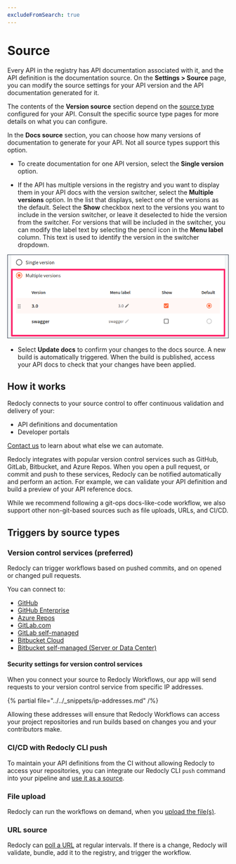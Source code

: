```yaml
---
excludeFromSearch: true
---
```


# Source

Every API in the registry has API documentation associated with it, and the API definition is the documentation source.
On the **Settings > Source** page, you can modify the source settings for your API version and the API documentation generated for it.

The contents of the **Version source** section depend on the [source type](#triggers-by-source-types) configured for your API.
Consult the specific source type pages for more details on what you can configure.

In the **Docs source** section, you can choose how many versions of documentation to generate for your API. Not all source types support this option.

- To create documentation for one API version, select the **Single version** option.

- If the API has multiple versions in the registry and you want to display them in your API docs with the version switcher, select the **Multiple versions** option. In the list that displays, select one of the versions as the default. Select the **Show** checkbox next to the versions you want to include in the version switcher, or leave it deselected to hide the version from the switcher. For versions that will be included in the switcher, you can modify the label text by selecting the pencil icon in the **Menu label** column. This text is used to identify the version in the switcher dropdown.

![Multiple version configuration](../../api-reference-docs/settings/images/reference-settings-source-versions.png)

- Select **Update docs** to confirm your changes to the docs source. A new build is automatically triggered. When the build is published, access your API docs to check that your changes have been applied.

## How it works

Redocly connects to your source control to offer continuous validation and delivery of your:

- API definitions and documentation
- Developer portals

[Contact us](https://redocly.com/contact-us) to learn about what else we can automate.

Redocly integrates with popular version control services such as GitHub, GitLab, Bitbucket, and Azure Repos. When you open a pull request, or commit and push to these services, Redocly can be notified automatically and perform an action. For example, we can validate your API definition and build a preview of your API reference docs.

While we recommend following a git-ops docs-like-code workflow, we also support other non-git-based sources such as file uploads, URLs, and CI/CD.

## Triggers by source types

### Version control services (preferred)

Redocly can trigger workflows based on pushed commits, and on opened or changed pull requests.

You can connect to:

- [GitHub](github.md)
- [GitHub Enterprise](github-enterprise.md)
- [Azure Repos](azure.md)
- [GitLab.com](gitlab-com.md)
- [GitLab self-managed](gitlab-self-managed.md)
- [Bitbucket Cloud](bitbucket-cloud.md)
- [Bitbucket self-managed (Server or Data Center)](bitbucket-self-managed.md)

#### Security settings for version control services

When you connect your source to Redocly Workflows, our app will send requests to your version control service from specific IP addresses.

{% partial file="../../_snippets/ip-addresses.md" /%}

Allowing these addresses will ensure that Redocly Workflows can access your project repositories and run builds based on changes you and your contributors make.

### CI/CD with Redocly CLI push

To maintain your API definitions from the CI without allowing Redocly to access your repositories, you can integrate our Redocly CLI `push` command into your pipeline and [use it as a source](./upload-cicd.md).

### File upload

Redocly can run the workflows on demand, when you [upload the file(s)](./upload-files.md).

### URL source

Redocly can [poll a URL](./url-source.md) at regular intervals. If there is a change, Redocly will validate, bundle, add it to the registry, and trigger the workflow.
